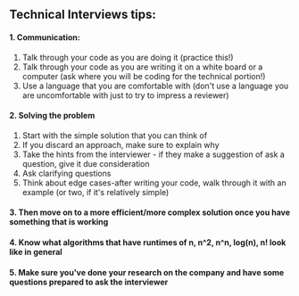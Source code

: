 
## Technical Interviews tips:

#### 1. Communication: 
1. Talk through your code as you are doing it (practice this!)  
2. Talk through your code as you are writing it on a white board or a computer (ask where you will be coding for the technical portion!)  
3. Use a language that you are comfortable with (don't use a language you are uncomfortable with just to try to impress a reviewer)  
#### 2. Solving the problem 
1. Start with the simple solution that you can think of
2. If you discard an approach, make sure to explain why
3. Take the hints from the interviewer - if they make a suggestion of ask a question, give it due consideration
4. Ask clarifying questions
5. Think about edge cases-after writing your code, walk through it with an example (or two, if it's relatively simple)
#### 3. Then move on to a more efficient/more complex solution once you have something that is working
#### 4. Know what algorithms that have runtimes of n, n^2, n^n, log(n), n! look like in general
#### 5. Make sure you've done your research on the company and have some questions prepared to ask the interviewer




